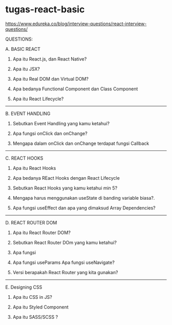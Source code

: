 # tugas-react-basic

https://www.edureka.co/blog/interview-questions/react-interview-questions/

QUESTIONS:

A. BASIC REACT

1. Apa itu React.js, dan React Native?

2. Apa itu JSX?

3. Apa itu Real DOM dan Virtual DOM?

4. Apa bedanya Functional Component dan Class Component

5. Apa itu React Lifecycle?

---

B. EVENT HANDLING

1. Sebutkan Event Handling yang kamu ketahui?

2. Apa fungsi onClick dan onChange?

3. Mengapa dalam onClick dan onChange terdapat fungsi Callback

---

C. REACT HOOKS

1. Apa itu React Hooks

2. Apa bedanya REact Hooks dengan React Lifecycle

3. Sebutkan React Hooks yang kamu ketahui min 5?

4. Mengapa harus menggunakan useState di banding variable biasa?.

5. Apa fungsi useEffect dan apa yang dimaksud Array Dependencies?

---

D. REACT ROUTER DOM

1. Apa itu React Router DOM?

2. Sebutkan React Router DOm yang kamu ketahui?

3. Apa fungsi <BrowserRouter/>

4. Apa fungsi useParams Apa fungsi useNavigate?

5. Versi berapakah React Router yang kita gunakan?

---

E. Designing CSS

1. Apa itu CSS in JS?

2. Apa itu Styled Component

3. Apa itu SASS/SCSS ?
